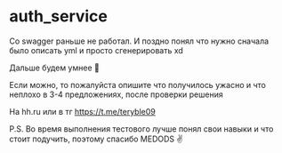 # auth_service

Со swagger раньше не работал. И поздно понял что нужно сначала было описать yml и просто сгенерировать xd 

Дальше будем умнее :eyes:

Если можно, то пожалуйста опишите что получилось ужасно и что неплохо в 3-4 предложениях, после проверки решения

На hh.ru или в тг https://t.me/teryble09

P.S. Во время выполнения тестового лучше понял свои навыки и что стоит подучить, поэтому спасибо MEDODS :v:
